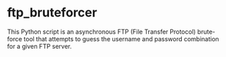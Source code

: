 # ftp_bruteforcer
This Python script is an asynchronous FTP (File Transfer Protocol) brute-force tool that attempts to guess the username and password combination for a given FTP server. 
